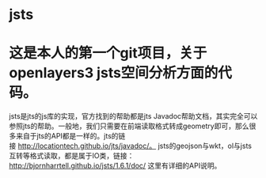# jsts
# 这是本人的第一个git项目，关于openlayers3 jsts空间分析方面的代码。

jsts是jts的js库的实现，官方找到的帮助都是jts Javadoc帮助文档，其实完全可以参照jts的帮助。一般地，我们只需要在前端读取格式转成geometry即可，那么很多来自于jts的API都是一样的。jts的链接 http://locationtech.github.io/jts/javadoc/。
    jsts的geojson与wkt，ol与jsts互转等格式读取，都是属于IO类，链接：http://bjornharrtell.github.io/jsts/1.6.1/doc/ 这里有详细的API说明。
